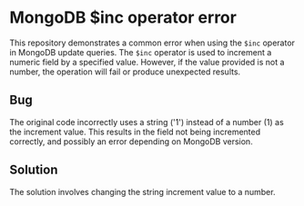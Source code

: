# MongoDB $inc operator error
This repository demonstrates a common error when using the `$inc` operator in MongoDB update queries. The `$inc` operator is used to increment a numeric field by a specified value. However, if the value provided is not a number, the operation will fail or produce unexpected results.

## Bug
The original code incorrectly uses a string ('1') instead of a number (1) as the increment value. This results in the field not being incremented correctly, and possibly an error depending on MongoDB version.

## Solution
The solution involves changing the string increment value to a number.
